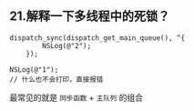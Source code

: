 ## 21.解释一下多线程中的死锁？

```objc
dispatch_sync(dispatch_get_main_queue(), ^{
        NSLog(@"2");
    });
    
NSLog(@"1");
// 什么也不会打印，直接报错
```


最常见的就是 `同步函数` + `主队列` 的组合

